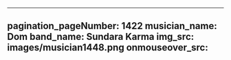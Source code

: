------
pagination_pageNumber: 1422
musician_name: Dom
band_name: Sundara Karma
img_src: images/musician1448.png
onmouseover_src: 
------